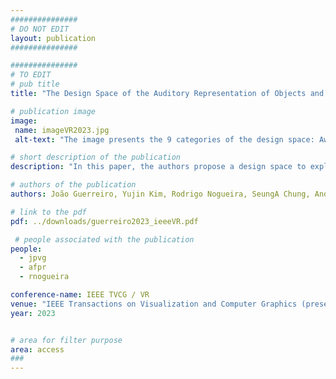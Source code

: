 ```yaml
---
###############
# DO NOT EDIT
layout: publication
###############

###############
# TO EDIT
# pub title
title: "The Design Space of the Auditory Representation of Objects and Their Behaviours in Virtual Reality for Blind People"

# publication image
image:
 name: imageVR2023.jpg
 alt-text: "The image presents the 9 categories of the design space: Awareness, Audio Field, Spatialization, time signsal, sound type, representation, cardinality, concurrency, and trigger. It is followed by one figure and one table that are presented in the paper and that try to better showcase the meaning of such categories" # provide a short description for the image #a11y. Revisit this description.

# short description of the publication
description: "In this paper, the authors propose a design space to explore how to augment objects and their behaviours with an audio representation in order to make virtual environments more accessible to blind people. The authors then explored this design space in the context of two VR Boxing applications in user studies with 16 blind participants, finding several engaging approaches for the audio representation of virtual objects (e.g., the opponent's hands when attacking or defending)."

# authors of the publication
authors: João Guerreiro, Yujin Kim, Rodrigo Nogueira, SeungA Chung, André Rodrigues, Uran Oh

# link to the pdf
pdf: ../downloads/guerreiro2023_ieeeVR.pdf

 # people associated with the publication
people:
  - jpvg
  - afpr
  - rnogueira

conference-name: IEEE TVCG / VR
venue: "IEEE Transactions on Visualization and Computer Graphics (presentation at IEEE VR)"
year: 2023


# area for filter purpose
area: access
###
---
```

